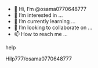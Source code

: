 - 👋 Hi, I’m @osama0770648777
- 👀 I’m interested in ...
- 🌱 I’m currently learning ...
- 💞️ I’m looking to collaborate on ...
- 📫 How to reach me ...

<!---
osama0770648777/osama0770648777 is a ✨ special ✨ repository because its `README.md` (this file) appears on your GitHub profile.
You can click the Preview link to take a look at your changes.
--->help
Hilp777/osama0770648777


